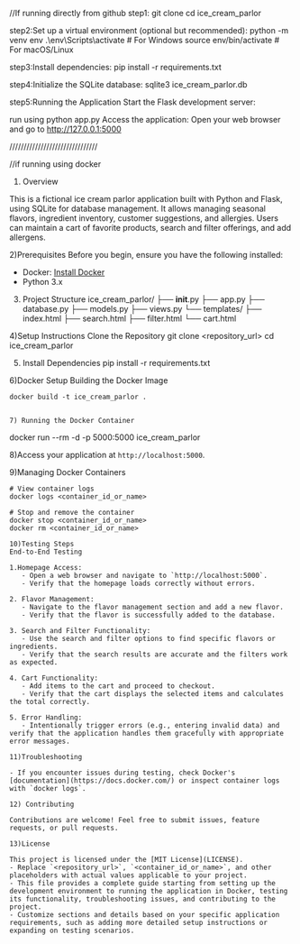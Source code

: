 //If running directly from github
step1:
git clone <repository-url>
cd ice_cream_parlor

step2:Set up a virtual environment (optional but recommended):
python -m venv env
.\env\Scripts\activate  # For Windows
source env/bin/activate  # For macOS/Linux

step3:Install dependencies:
pip install -r requirements.txt

step4:Initialize the SQLite database:
sqlite3 ice_cream_parlor.db

step5:Running the Application
Start the Flask development server:

run using 
python app.py
Access the application:
Open your web browser and go to http://127.0.0.1:5000

///////////////////////////////

//if running using docker

1) Overview

This is a fictional ice cream parlor application built with Python and Flask, using SQLite for database management. It allows managing seasonal flavors, ingredient inventory, customer suggestions, and allergies. Users can maintain a cart of favorite products, search and filter offerings, and add allergens.

2)Prerequisites
Before you begin, ensure you have the following installed:
- Docker: [Install Docker](https://docs.docker.com/get-docker/)
- Python 3.x

3) Project Structure
ice_cream_parlor/
├── __init__.py
├── app.py
├── database.py
├── models.py
├── views.py
└── templates/
    ├── index.html
    ├── search.html
    ├── filter.html
    └── cart.html


4)Setup Instructions
Clone the Repository
git clone <repository_url>
cd ice_cream_parlor

5) Install Dependencies
pip install -r requirements.txt

6)Docker Setup
Building the Docker Image
```
docker build -t ice_cream_parlor .


7) Running the Docker Container
```
docker run --rm -d -p 5000:5000 ice_cream_parlor

8)Access your application at `http://localhost:5000`.

9)Managing Docker Containers
```
# View container logs
docker logs <container_id_or_name>

# Stop and remove the container
docker stop <container_id_or_name>
docker rm <container_id_or_name>

10)Testing Steps
End-to-End Testing

1.Homepage Access:
   - Open a web browser and navigate to `http://localhost:5000`.
   - Verify that the homepage loads correctly without errors.

2. Flavor Management:
   - Navigate to the flavor management section and add a new flavor.
   - Verify that the flavor is successfully added to the database.

3. Search and Filter Functionality:
   - Use the search and filter options to find specific flavors or ingredients.
   - Verify that the search results are accurate and the filters work as expected.

4. Cart Functionality:
   - Add items to the cart and proceed to checkout.
   - Verify that the cart displays the selected items and calculates the total correctly.

5. Error Handling:
   - Intentionally trigger errors (e.g., entering invalid data) and verify that the application handles them gracefully with appropriate error messages.

11)Troubleshooting

- If you encounter issues during testing, check Docker's [documentation](https://docs.docker.com/) or inspect container logs with `docker logs`.

12) Contributing

Contributions are welcome! Feel free to submit issues, feature requests, or pull requests.

13)License

This project is licensed under the [MIT License](LICENSE).
- Replace `<repository_url>`, `<container_id_or_name>`, and other placeholders with actual values applicable to your project.
- This file provides a complete guide starting from setting up the development environment to running the application in Docker, testing its functionality, troubleshooting issues, and contributing to the project.
- Customize sections and details based on your specific application requirements, such as adding more detailed setup instructions or expanding on testing scenarios.



